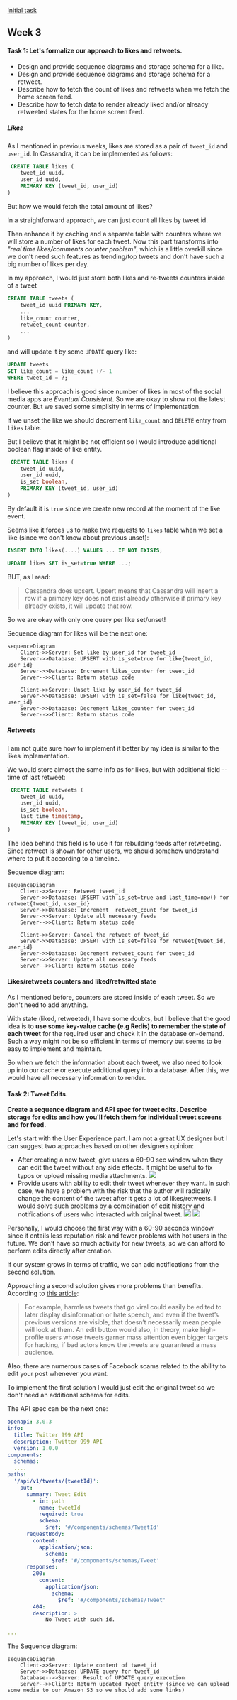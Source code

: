 [Initial task](https://github.com/bortlog-systems-design/systems-design/blob/main/README.md)

## Week 3

#### Task 1: Let's formalize our approach to likes and retweets.

- Design and provide sequence diagrams and storage schema for a like.
- Design and provide sequence diagrams and storage schema for a retweet.
- Describe how to fetch the count of likes and retweets when we fetch the home screen feed.
- Describe how to fetch data to render already liked and/or already retweeted states for the home screen feed.

##### Likes

As I mentioned in previous weeks, likes are stored as a pair of `tweet_id` and `user_id`. In Cassandra, it can be implemented as follows:
```sql
 CREATE TABLE likes (
    tweet_id uuid,
    user_id uuid,
    PRIMARY KEY (tweet_id, user_id)
)
```
But how we would fetch the total amount of likes?

In a straightforward approach, we can just count all likes by tweet id.

Then enhance it by caching and a separate table with counters where we will store a number of likes for each tweet. Now this part transforms into _"real time likes/comments counter problem"_, which is a little overkill since we don't need such features as trending/top tweets and don't have such a big number of likes per day.

In my approach, I would just store both likes and re-tweets counters inside of a tweet
```sql
CREATE TABLE tweets (
    tweet_id uuid PRIMARY KEY,
    ...
    like_count counter,
    retweet_count counter,
    ...
)
```
and will update it by some `UPDATE` query like:
```sql
UPDATE tweets
SET like_count = like_count +/- 1
WHERE tweet_id = ?;
```
I believe this approach is good since number of likes in most of the social media apps are _Eventual Consistent_. So we are okay to show not the latest counter. But we saved some simplisity in terms of implementation.

If we unset the like we should decrement `like_count` and `DELETE` entry from `likes` table.

But I believe that it might be not efficient so I would introduce additional boolean flag inside of like entity.
```sql
 CREATE TABLE likes (
    tweet_id uuid,
    user_id uuid,
    is_set boolean,
    PRIMARY KEY (tweet_id, user_id)
)
```
By default it is `true` since we create new record at the moment of the like event.

Seems like it forces us to make two requests to `likes` table when we set a like (since we don't know about previous unset):
```sql
INSERT INTO likes(....) VALUES ... IF NOT EXISTS;

UPDATE likes SET is_set=true WHERE ...;
```

BUT, as I read:
>Cassandra does upsert. Upsert means that Cassandra will insert a row if a primary key does not exist already otherwise if primary key already exists, it will update that row.

So we are okay with only one query per like set/unset!

Sequence diagram for likes will be the next one:

```mermaid
sequenceDiagram
    Client->>Server: Set like by user_id for tweet_id
    Server->>Database: UPSERT with is_set=true for like{tweet_id, user_id}
    Server->>Database: Increment likes_counter for tweet_id
    Server-->>Client: Return status code

    Client->>Server: Unset like by user_id for tweet_id
    Server->>Database: UPSERT with is_set=false for like{tweet_id, user_id}
    Server->>Database: Decrement likes_counter for tweet_id
    Server-->>Client: Return status code
```

##### Retweets

I am not quite sure how to implement it better by my idea is similar to the likes implementation.

We would store almost the same info as for likes, but with additional field -- time of last retweet:
```sql
 CREATE TABLE retweets (
    tweet_id uuid,
    user_id uuid,
    is_set boolean,
    last_time timestamp,
    PRIMARY KEY (tweet_id, user_id)
)
```
The idea behind this field is to use it for rebuilding feeds after retweeting. Since retweet is shown for other users, we should somehow understand where to put it according to a timeline.

Sequence diagram:
```mermaid
sequenceDiagram
    Client->>Server: Retweet tweet_id
    Server->>Database: UPSERT with is_set=true and last_time=now() for retweet{tweet_id, user_id}
    Server->>Database: Increment  retweet_count for tweet_id
    Server->>Server: Update all necessary feeds
    Server-->>Client: Return status code

    Client->>Server: Cancel the retweet of tweet_id
    Server->>Database: UPSERT with is_set=false for retweet{tweet_id, user_id}
    Server->>Database: Decrement retweet_count for tweet_id
    Server->>Server: Update all necessary feeds
    Server-->>Client: Return status code
```

#### Likes/retweets counters and liked/retwitted state

As I mentioned before, counters are stored inside of each tweet. So we don't need to add anything.

With state (liked, retweeted), I have some doubts, but I believe that the good idea is to **use some key-value cache (e.g Redis) to remember the state of each tweet** for the required user and check it in the database on-demand. Such a way might not be so efficient in terms of memory but seems to be easy to implement and maintain.

So when we fetch the information about each tweet, we also need to look up into our cache or execute additional query into a database. After this, we would have all necessary information to render.


#### Task 2: Tweet Edits.

**Create a sequence diagram and API spec for tweet edits. Describe storage for edits and how you'll fetch them for individual tweet screens and for feed.**


Let's start with the User Experience part. I am not a great UX designer but I can suggest two approaches based on other designers opinion:

- After creating a new tweet, give users a 60-90 sec window when they can edit the tweet without any side effects. It might be useful to fix typos or upload missing media attachments. ![](img/1.png)
- Provide users with ability to edit their tweet whenever they want.  In such case, we have a problem with the risk that the author will radically change the content of the tweet after it gets a lot of likes/retweets. I would solve such problems by a combination of edit history and notifications of users who interacted with original tweet. ![](img/2.png) ![](/img/3.png)


Personally, I would choose the first way with a 60-90 seconds window since it entails less reputation risk and fewer problems with hot users in the future. We don't have so much activity for new tweets, so we can afford to perform edits directly after creation.

If our system grows in terms of traffic, we can add notifications from the second solution.

Approaching a second solution gives more problems than benefits. According to [this article](https://www.technologyreview.com/2022/09/01/1058931/edit-button-fix-twitter-problems/):
> For example, harmless tweets that go viral could easily be edited to later display disinformation or hate speech, and even if the tweet’s previous versions are visible, that doesn’t necessarily mean people will look at them. An edit button would also, in theory, make high-profile users whose tweets garner mass attention even bigger targets for hacking, if bad actors know the tweets are guaranteed a mass audience.

Also, there are numerous cases of Facebook scams related to the ability to edit your post whenever you want.

To implement the first solution I would just edit the original tweet so we don't need an additional schema for edits.

The API spec can be the next one:
```yaml
openapi: 3.0.3
info:
  title: Twitter 999 API
  description: Twitter 999 API
  version: 1.0.0
components:
  schemas:
  ....
paths:
  '/api/v1/tweets/{tweetId}':
    put:
      summary: Tweet Edit
        - in: path
          name: tweetId
          required: true
          schema:
            $ref: '#/components/schemas/TweetId'
      requestBody:
        content:
          application/json:
            schema:
              $ref: '#/components/schemas/Tweet'
      responses:
        200:
          content:
            application/json:
              schema:
                $ref: '#/components/schemas/Tweet'
        404:
        description: >
            No Tweet with such id. 

...  
```


The Sequence diagram:
```mermaid
sequenceDiagram
    Client->>Server: Update content of tweet_id
    Server->>Database: UPDATE query for tweet_id
    Database-->>Server: Result of UPDATE query execution
    Server-->>Client: Return updated Tweet entity (since we can upload some media to our Amazon S3 so we should add some links)
```
